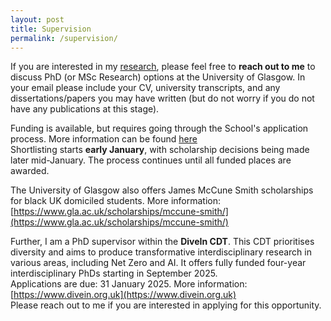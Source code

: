 ```yaml
---
layout: post
title: Supervision
permalink: /supervision/
---
```


If you are interested in my [research]({{TiffanyVlaar.github.io}}/research), please feel free to **reach out to me** to discuss PhD (or MSc Research) options at the University of Glasgow. In your email please include your CV, university transcripts, and any dissertations/papers you may have written (but do not worry if you do not have any publications at this stage).

Funding is available, but requires going through the School's application process. More information can be found [here]( https://www.gla.ac.uk/schools/mathematicsstatistics/research/postgraduate/) <br>
Shortlisting starts **early January**, with scholarship decisions being made later mid-January. The process continues until all funded places are awarded.

The University of Glasgow also offers James McCune Smith scholarships for black UK domiciled students. More information: [https://www.gla.ac.uk/scholarships/mccune-smith/](https://www.gla.ac.uk/scholarships/mccune-smith/)

Further, I am a PhD supervisor within the **DiveIn CDT**. This CDT prioritises diversity and aims to produce transformative interdisciplinary research in various areas, including Net Zero and AI. It offers fully funded four-year interdisciplinary PhDs starting in September 2025. <br>
Applications are due: 31 January 2025. More information: [https://www.divein.org.uk](https://www.divein.org.uk) <br>
Please reach out to me if you are interested in applying for this opportunity.

